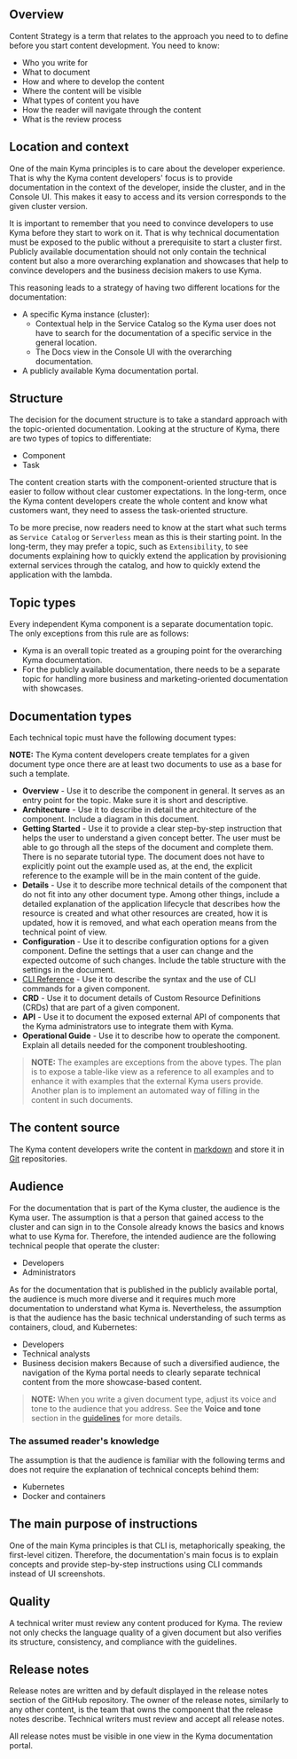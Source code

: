 ## Overview

Content Strategy is a term that relates to the approach you need to to define before you start content development. You need to know:
* Who you write for
* What to document
* How and where to develop the content
* Where the content will be visible
* What types of content you have
* How the reader will navigate through the content
* What is the review process

## Location and context

One of the main Kyma principles is to care about the developer experience. That is why the Kyma content developers' focus is to provide documentation in the context of the developer, inside the cluster, and in the Console UI. This makes it easy to access and its version corresponds to the given cluster version.

It is important to remember that you need to convince developers to use Kyma before they start to work on it. That is why technical documentation must be exposed to the public without a prerequisite to start a cluster first. Publicly available documentation should not only contain the technical content but also a more overarching explanation and showcases that help to convince developers and the business decision makers to use Kyma.

This reasoning leads to a strategy of having two different locations for the documentation:
- A specific Kyma instance (cluster):
    - Contextual help in the Service Catalog so the Kyma user does not have to search for the documentation of a specific service in the general location.
    - The Docs view in the Console UI with the overarching documentation.
- A publicly available Kyma documentation portal.

## Structure

The decision for the document structure is to take a standard approach with the topic-oriented documentation. Looking at the structure of Kyma, there are two types of topics to differentiate:
* Component
* Task

The content creation starts with the component-oriented structure that is easier to follow without clear customer expectations. In the long-term, once the Kyma content developers create the whole content and know what customers want, they need to assess the task-oriented structure.

To be more precise, now readers need to know at the start what such terms as `Service Catalog` or `Serverless` mean as this is their starting point. In the long-term, they may prefer a topic, such as `Extensibility`, to see documents explaining how to quickly extend the application by provisioning external services through the catalog, and how to quickly extend the application with the lambda.

## Topic types

Every independent Kyma component is a separate documentation topic. The only exceptions from this rule are as follows:
- Kyma is an overall topic treated as a grouping point for the overarching Kyma documentation.
- For the publicly available documentation, there needs to be a separate topic for handling more business and marketing-oriented documentation with showcases.

## Documentation types

Each technical topic must have the following document types:

**NOTE:** The Kyma content developers create templates for a given document type once there are at least two documents to use as a base for such a template.

* **Overview** - Use it to describe the component in general. It serves as an entry point for the topic. Make sure it is short and descriptive.
* **Architecture** - Use it to describe in detail the architecture of the component. Include a diagram in this document.
* **Getting Started** - Use it to provide a clear step-by-step instruction that helps the user to understand a given concept better. The user must be able to go through all the steps of the document and complete them. There is no separate tutorial type. The document does not have to explicitly point out the example used as, at the end, the explicit reference to the example will be in the main content of the guide.
* **Details** - Use it to describe more technical details of the component that do not fit into any other document type. Among other things, include a detailed explanation of the application lifecycle that describes how the resource is created and what other resources are created, how it is updated, how it is removed, and what each operation means from the technical point of view.
* **Configuration** - Use it to describe configuration options for a given component. Define the settings that a user can change and the expected outcome of such changes. Include the table structure with the settings in the document.
* [CLI Reference](../templates/resources/cli-reference.md) - Use it to describe the syntax and the use of CLI commands for a given component.
* **CRD** - Use it to document details of Custom Resource Definitions (CRDs) that are part of a given component.
* **API** - Use it to document the exposed external API of components that the Kyma administrators use to integrate them with Kyma.
* **Operational Guide** - Use it to describe how to operate the component. Explain all details needed for the component troubleshooting.

>**NOTE:** The examples are exceptions from the above types. The plan is to expose a table-like view as a reference to all examples and to enhance it with examples that the external Kyma users provide. Another plan is to implement an automated way of filling in the content in such documents.

## The content source

The Kyma content developers write the content in [markdown](https://daringfireball.net/projects/markdown/) and store it in [Git](https://git-scm.com/) repositories.

## Audience

For the documentation that is part of the Kyma cluster, the audience is the Kyma user. The assumption is that a person that gained access to the cluster and can sign in to the Console already knows the basics and knows what to use Kyma for. Therefore, the intended audience are the following technical people that operate the cluster:
- Developers
- Administrators

As for the documentation that is published in the publicly available portal, the audience is much more diverse and it requires much more documentation to understand what Kyma is. Nevertheless, the assumption is that the audience has the basic technical understanding of such terms as containers, cloud, and Kubernetes:
- Developers
- Technical analysts
- Business decision makers
Because of such a diversified audience, the navigation of the Kyma portal needs to clearly separate technical content from the more showcase-based content.

>**NOTE:** When you write a given document type, adjust its voice and tone to the audience that you address. See the **Voice and tone** section in the [guidelines](https://github.com/YaaS/REST_API_Documentation_Guidelines/blob/master/010_About_Style_And_Standards.html.md#voice-and-tone) for more details.

### The assumed reader's knowledge

The assumption is that the audience is familiar with the following terms and does not require the explanation of technical concepts behind them:
- Kubernetes
- Docker and containers

## The main purpose of instructions

One of the main Kyma principles is that CLI is, metaphorically speaking, the first-level citizen. Therefore, the documentation's main focus is to explain concepts and provide step-by-step instructions using CLI commands instead of UI screenshots.

## Quality

A technical writer must review any content produced for Kyma. The review not only checks the language quality of a given document but also verifies its structure, consistency, and compliance with the guidelines.

## Release notes

Release notes are written and by default displayed in the release notes section of the GitHub repository. The owner of the release notes, similarly to any other content, is the team that owns the component that the release notes describe. Technical writers must review and accept all release notes.

All release notes must be visible in one view in the Kyma documentation portal.
